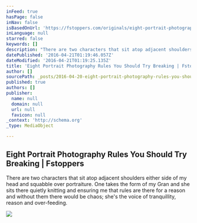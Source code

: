 ```yaml
---
inFeed: true
hasPage: false
inNav: false
isBasedOnUrl: 'https://fstoppers.com/originals/eight-portrait-photography-rules-you-should-try-breaking-122591?utm_source=FS_RSS&utm_medium=RSS&utm_campaign=Main_RSS'
inLanguage: null
starred: false
keywords: []
description: "There are two characters that sit atop adjacent shoulders either side of my head and squabble over portraiture. One takes the form of my Gran and she sits there quietly knitting and ensuring me that rules are there for a reason and without them there would be chaos; she's the voice of tranquillity, reason and over-feeding."
datePublished: '2016-04-21T01:19:46.057Z'
dateModified: '2016-04-21T01:19:25.135Z'
title: 'Eight Portrait Photography Rules You Should Try Breaking | Fstoppers'
author: []
sourcePath: _posts/2016-04-20-eight-portrait-photography-rules-you-should-try-breaking-or-f.md
published: true
authors: []
publisher:
  name: null
  domain: null
  url: null
  favicon: null
_context: 'http://schema.org'
_type: MediaObject

---
```

<article style=""><h1>Eight Portrait Photography Rules You Should Try Breaking | Fstoppers</h1><p>There are two characters that sit atop adjacent shoulders either side of my head and squabble over portraiture. One takes the form of my Gran and she sits there quietly knitting and ensuring me that rules are there for a reason and without them there would be chaos; she's the voice of tranquillity, reason and over-feeding.</p><img src="https://drscdn.500px.org/photo/99061673/m=900/ba9be31bc6506a537932ab8100827908" /></article>